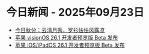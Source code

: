 # 今日新闻 - 2025年09月23日
- [今日秋分：云清月秀，罗衫怯怯风露凉](https://www.ithome.com/0/884/948.htm)
- [苹果 visionOS 26.1 开发者预览版 Beta 发布](https://www.ithome.com/0/884/951.htm)
- [苹果 iOS/iPadOS 26.1 开发者预览版 Beta 发布](https://www.ithome.com/0/884/949.htm)
